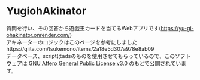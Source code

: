# YugiohAkinator
質問を行い、その回答から遊戯王カードを当てるWebアプリです(https://yu-gi-ohakinator.onrender.com/)  
アキネーターのロジックはこのページを参考にしましたhttps://qiita.com/tsukemono/items/2a18e5d307a978e8ab09  
データベース、scriptはadsのものを使用させてもらっているので、このソフトウェアは [GNU Affero General Public License v3.0](./COPYING.txt) のもとで公開されています。  
